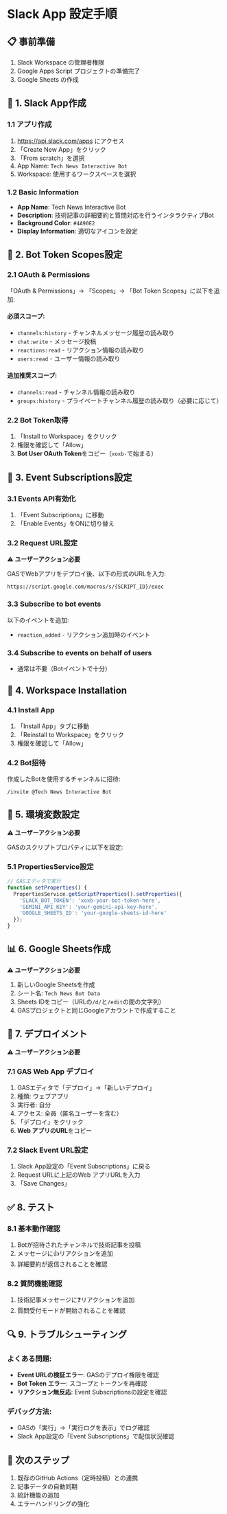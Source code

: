 # Slack App 設定手順

## 📋 事前準備
1. Slack Workspace の管理者権限
2. Google Apps Script プロジェクトの準備完了
3. Google Sheets の作成

## 🔧 1. Slack App作成

### 1.1 アプリ作成
1. https://api.slack.com/apps にアクセス
2. 「Create New App」をクリック
3. 「From scratch」を選択
4. App Name: `Tech News Interactive Bot`
5. Workspace: 使用するワークスペースを選択

### 1.2 Basic Information
- **App Name**: Tech News Interactive Bot
- **Description**: 技術記事の詳細要約と質問対応を行うインタラクティブBot
- **Background Color**: `#4A90E2`
- **Display Information**: 適切なアイコンを設定

## 🔑 2. Bot Token Scopes設定

### 2.1 OAuth & Permissions
「OAuth & Permissions」→ 「Scopes」→ 「Bot Token Scopes」に以下を追加:

#### 必須スコープ:
- `channels:history` - チャンネルメッセージ履歴の読み取り
- `chat:write` - メッセージ投稿
- `reactions:read` - リアクション情報の読み取り
- `users:read` - ユーザー情報の読み取り

#### 追加推奨スコープ:
- `channels:read` - チャンネル情報の読み取り
- `groups:history` - プライベートチャンネル履歴の読み取り（必要に応じて）

### 2.2 Bot Token取得
1. 「Install to Workspace」をクリック
2. 権限を確認して「Allow」
3. **Bot User OAuth Token**をコピー（`xoxb-`で始まる）

## 📡 3. Event Subscriptions設定

### 3.1 Events API有効化
1. 「Event Subscriptions」に移動
2. 「Enable Events」をONに切り替え

### 3.2 Request URL設定
**⚠️ ユーザーアクション必要**

GASでWebアプリをデプロイ後、以下の形式のURLを入力:
```
https://script.google.com/macros/s/{SCRIPT_ID}/exec
```

### 3.3 Subscribe to bot events
以下のイベントを追加:
- `reaction_added` - リアクション追加時のイベント

### 3.4 Subscribe to events on behalf of users
- 通常は不要（Botイベントで十分）

## 🎯 4. Workspace Installation

### 4.1 Install App
1. 「Install App」タブに移動
2. 「Reinstall to Workspace」をクリック
3. 権限を確認して「Allow」

### 4.2 Bot招待
作成したBotを使用するチャンネルに招待:
```
/invite @Tech News Interactive Bot
```

## 🔐 5. 環境変数設定

**⚠️ ユーザーアクション必要**

GASのスクリプトプロパティに以下を設定:

### 5.1 PropertiesService設定
```javascript
// GASエディタで実行
function setProperties() {
  PropertiesService.getScriptProperties().setProperties({
    'SLACK_BOT_TOKEN': 'xoxb-your-bot-token-here',
    'GEMINI_API_KEY': 'your-gemini-api-key-here',
    'GOOGLE_SHEETS_ID': 'your-google-sheets-id-here'
  });
}
```

## 📊 6. Google Sheets作成

**⚠️ ユーザーアクション必要**

1. 新しいGoogle Sheetsを作成
2. シート名: `Tech News Bot Data`
3. Sheets IDをコピー（URLの`/d/`と`/edit`の間の文字列）
4. GASプロジェクトと同じGoogleアカウントで作成すること

## 🚀 7. デプロイメント

**⚠️ ユーザーアクション必要**

### 7.1 GAS Web App デプロイ
1. GASエディタで「デプロイ」→「新しいデプロイ」
2. 種類: ウェブアプリ
3. 実行者: 自分
4. アクセス: 全員（匿名ユーザーを含む）
5. 「デプロイ」をクリック
6. **Web アプリのURL**をコピー

### 7.2 Slack Event URL設定
1. Slack App設定の「Event Subscriptions」に戻る
2. Request URLに上記のWeb アプリURLを入力
3. 「Save Changes」

## ✅ 8. テスト

### 8.1 基本動作確認
1. Botが招待されたチャンネルで技術記事を投稿
2. メッセージに👍リアクションを追加
3. 詳細要約が返信されることを確認

### 8.2 質問機能確認
1. 技術記事メッセージに❓リアクションを追加
2. 質問受付モードが開始されることを確認

## 🔍 9. トラブルシューティング

### よくある問題:
- **Event URLの検証エラー**: GASのデプロイ権限を確認
- **Bot Token エラー**: スコープとトークンを再確認
- **リアクション無反応**: Event Subscriptionsの設定を確認

### デバッグ方法:
- GASの「実行」→「実行ログを表示」でログ確認
- Slack App設定の「Event Subscriptions」で配信状況確認

## 📝 次のステップ

1. 既存のGitHub Actions（定時投稿）との連携
2. 記事データの自動同期
3. 統計機能の追加
4. エラーハンドリングの強化